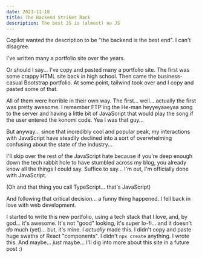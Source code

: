 ```yaml
---
date: 2023-11-18
title: The Backend Strikes Back
description: The best JS is (almost) no JS
---
```


Copilot wanted the description to be "the backend is the best end".  I can't disagree.

I've written many a portfolio site over the years.  

Or should I say... I've copy and pasted many a portfolio site.  The first was some crappy HTML site 
back in high school.  Then came the business-casual Bootstrap portfolio.  At some point, tailwind took 
over and I copy and pasted some of that.

All of them were horrible in their own way.  The first... well... actually the first was pretty awesome.  I remember
FTP'ing the He-man heyyeyaaeyaa song to the server and having a little bit of JavaScript that would play the song 
if the user entered the konomi code.  Yea I was that guy... 

But anyway... since that incredibly cool and popular peak, my interactions with JavaScript have steadily declined
into a sort of overwhelming confusing about the state of the industry... 

I'll skip over the rest of the JavaScript hate because if you're deep enough down the tech rabbit hole to have stumbled 
across my blog, you already know all the things I could say.  Suffice to say... I'm out, I'm officially done with JavaScript.

(Oh and that thing you call TypeScript... that's JavaScript)

And following that critical decision... a funny thing happened.  I fell back in love with web development.

I started to write this new portfolio, using a tech stack that I love, and, by god... it's awesome.  It's not "good" looking,
it's super lo-fi... and it doesn't _do_ much (yet)... but, it's mine.  I _actually_ made this.  I didn't copy and paste
huge swaths of React "components".  I didn't `npx create` anything.  I wrote this.  And maybe... _just_ maybe... I'll dig
into more about this site in a future post :) 